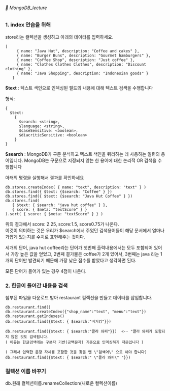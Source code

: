 ###### :cactus:  MongoDB_lecture



### 1. index 연습을 위해 
store라는 컬렉션을 생성하고 아래의 데이터를 입력하세요.  

```
[
     { name: "Java Hut", description: "Coffee and cakes" },
     { name: "Burger Buns", description: "Gourmet hamburgers" },
     { name: "Coffee Shop", description: "Just coffee" },
     { name: "Clothes Clothes Clothes", description: "Discount clothing" },
     { name: "Java Shopping", description: "Indonesian goods" }
   ]

```  

<b>$text</b> : 텍스트 색인으로 인덱싱된 필드의 내용에 대해 텍스트 검색을 수행합니다

형식: 
```
{
  $text:
    {
      $search: <string>,
      $language: <string>,
      $caseSensitive: <boolean>,
      $diacriticSensitive: <boolean>
    }
}
```
<b>$search</b> : MongoDB가 구문 분석하고 텍스트 색인을 쿼리하는 데 사용하는 일련의 용어입니다. MongoDB는 구문으로 지정되지 않는 한 용어에 대한 논리적 OR 검색을 수행합니다



아래의 명령을 실행해서 결과를 확인하세요  

```
db.stores.createIndex( { name: "text", description: "text" } )
db.stores.find({ $text: {$search: "Coffee" } })
db.stores.find({ $text: {$search: "Java Hut Coffee" } })
db.stores.find(
   { $text: { $search: "java hut coffee" } },
   { score: { $meta: "textScore" } }
).sort( { score: { $meta: "textScore" } } )
```

위의 결과에서 score: 2.25, score:1.5, score0.75가 나온다.  
이것이 의미하는 것은 우리가 $search에서 주었던 검색용어들이 해당 문서에서 얼마나 가깝게 있는지를 수치로 표현해주는 것이다.  

세개의 단어, java hut coffee라는 단어가 첫번째 출력내용에서는 모두 포함되어 있어서 가장 높은 값을 얻었고, 2번째 결가물은 coffee가 2개 있어서, 3번째는 java 라는 1개의 단어만 발견되기 때문에 가장 낮은 점수를 받았다고 생각하면 된다.  

모든 단어가 들어가 있는 경우 4점이 나온다.  

### 2. 한글이 들어간 내용을 검색 
첨부된 파일을 다운로드 받아 restaurant 컬렉션을 만들고 데이터를 삽입합니다.   

```
db.restaurant.find()
db.restaurant.createIndex({"shop_name":"text", "menu":"text"})
db.restaurant.getIndexes()
db.restaurant.find({$text: { $search:"버거킹"}})

db.restaurant.find({$text: { $search:"콜라 와퍼"}})  <-- "콜라 와퍼가 포함되지 않은 것도 검색됩니다.
( 이유는 한글검색에는 구분자 기반(공백문자) 기준으로 인덱싱하기 때문입니다 )

( 그래서 입력한 문장 자체를 포함한 것을 찾을 땐 \"검색어\" 으로 해야 합니다)
db.restaurant.find({$text: { $search:" \"콜라 와퍼\" "}})

```

### 컬렉션 이름 바꾸기    
db.원래 컬렉션이름.renameCollection(새로운 컬렉션이름)

